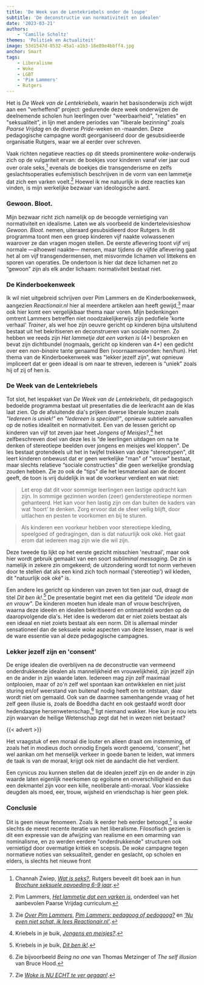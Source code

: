 ```yaml
---
title: 'De Week van de Lentekriebels onder de loupe'
subtitle: 'De deconstructie van normativiteit en idealen'
date: '2023-03-21'
authors:
    - 'Camille Scholtz'
themes: 'Politiek en Actualiteit'
image: 53d1547d-8532-45a1-a1b3-18e89e4bbff4.jpg
anchor: Smart
tags:
    - Liberalisme
    - Woke
    - LGBT
    - 'Pim Lammers'
    - Rutgers
---
```


Het is *De Week van de Lentekriebels*, waarin het basisonderwijs zich wijdt aan een "verheffend" project: gedurende deze week onderwijzen de deelnemende scholen hun leerlingen over "weerbaarheid", "relaties" en "seksualiteit", in lijn met andere periodes van "liberale bezinning" zoals *Paarse Vrijdag* en de diverse *Pride*-weken en -maanden. Deze pedagogische campagne wordt georganiseerd door de gesubsidieerde organisatie Rutgers, waar we al eerder over schreven.

Vaak richten negatieve reacties op dit steeds prominentere *woke*-onderwijs zich op de vulgariteit ervan: de boekjes voor kinderen vanaf vier jaar oud over orale seks,[^1] evenals de boekjes die transgenderisme en zelfs geslachtsoperaties eufemistisch beschrijven in de vorm van een lammetje dat zich een varken voelt.[^2] Hoewel ik me natuurlijk in deze reacties kan vinden, is mijn werkelijke bezwaar van ideologische aard.


### Gewoon. Bloot.

Mijn bezwaar richt zich namelijk op de beoogde vernietiging van normativiteit en idealisme. Laten we als voorbeeld de kindertelevisieshow *Gewoon. Bloot.* nemen, uiteraard gesubsidieerd door Rutgers. In dit programma toont men een groep kinderen vijf naakte volwassenen waarover ze dan vragen mogen stellen. De eerste aflevering toont vijf vrij normale —alhoewel naakte— mensen, maar tijdens de vijfde aflevering gaat het al om vijf transgendermensen, met misvormde lichamen vol littekens en sporen van operaties. De ondertoon is hier dat deze lichamen net zo “gewoon” zijn als elk ander lichaam: normativiteit bestaat niet.


### De Kinderboekenweek

Ik wil niet uitgebreid schrijven over Pim Lammers en de Kinderboekenweek, aangezien *Reactionair.nl* hier al meerdere artikelen aan heeft gewijd,[^3] maar ook hier komt een vergelijkbaar thema naar voren. Mijn bedenkingen omtrent Lammers betreffen niet noodzakelijkerwijs zijn pedofiele 'korte verhaal' *Trainer*, als wel hoe zijn oeuvre gericht op kinderen bijna uitsluitend bestaat uit het bekritiseren en deconstrueren van sociale normen. Zo hebben we reeds zijn *Het lammetje dat een varken is* (4+) besproken en bevat zijn dichtbundel (nogmaals, gericht op kinderen van 4+) een gedicht over een *non-binaire* tante genaamd Ben (voornaamwoorden: hen/hun). Het thema van de Kinderboekenweek was "lekker jezelf zijn", wat opnieuw impliceert dat er geen ideaal is om naar te streven, iedereen is “uniek” zoals hij of zij of hen is. 


### De Week van de Lentekriebels

Tot slot, het lespakket van *De Week van de Lentekriebels*, dit pedagogisch bedoelde programma bestaat uit presentaties die de leerkracht aan de klas laat zien. Op de afsluitende dia's prijken diverse liberale leuzen zoals *"Iedereen is uniek!"* en *"Iedereen is speciaal!”*, opnieuw subtiele aanvallen op de noties idealiteit en normativiteit. Een van de lessen gericht op kinderen van vijf tot zeven jaar heet *Jongens of Meisjes?*,[^4] het zelfbeschreven doel van deze les is “de leerlingen uitdagen om na te denken of stereotiepe beelden over jongens en meisjes wel kloppen". De les bestaat grotendeels uit het in twijfel trekken van deze "stereotypen", dit leert kinderen onbewust dat er geen werkelijke "man" of "vrouw" bestaat, maar slechts relatieve “sociale constructies” die geen werkelijke grondslag zouden hebben. Zie zo ook de "tips" die het lesmateriaal aan de docent geeft, de toon is vrij duidelijk in wat de voorkeur verdient en wat niet:

> Let erop dat dit voor sommige leerlingen een lastige opdracht kan zijn. In sommige gezinnen worden (zeer) genderstereotiepe normen gehanteerd. Het kan voor hen lastig zijn om dan buiten de kaders van wat ‘hoort’ te denken. Zorg ervoor dat de sfeer veilig blijft, door uitlachen en pesten te voorkomen en bij te sturen.

> Als kinderen een voorkeur hebben voor stereotiepe kleding, speelgoed of gedragingen, dan is dat natuurlijk ook oké. Het gaat erom dat iedereen mag zijn wie die wil zijn.

Deze tweede tip lijkt op het eerste gezicht misschien 'neutraal', maar ook hier wordt gebruik gemaakt van een soort *subliminal messaging*. De zin is namelijk in zekere zin omgekeerd; de uitzondering wordt tot norm verheven door te stellen dat als een kind zich toch normaal ('stereotiep') wil kleden, dit "natuurlijk ook oké" is.

Een andere les gericht op kinderen van zeven tot tien jaar oud, draagt de titel *Dit ben ik!*.[^5] De presentatie begint met een dia getiteld *"De ideale man en vrouw"*. De kinderen moeten hun ideale man of vrouw beschrijven, waarna deze ideeën en idealen bekritiseerd en ontmanteld worden op de daaropvolgende dia's. Het idee is wederom dat er niet zoiets bestaat als een ideaal en niet zoiets bestaat als een norm. Dit is allemaal minder sensationeel dan de seksuele *woke* aspecten van deze lessen, maar is wel de ware essentie van al deze pedagogische campagnes.


### Lekker jezelf zijn en 'consent'

De enige idealen die overblijven na de deconstructie van vermeend onderdrukkende idealen als mannelijkheid en vrouwelijkheid, zijn jezelf zijn en de ander in zijn waarde laten. Iedereen mag zijn zelf maximaal ontplooien, maar of zo'n zelf wel spontaan kan ontwikkelen en niet juist sturing en/of weerstand van buitenaf nodig heeft om te ontstaan, daar wordt niet om gemaald. Ook van de daarmee samenhangende vraag of het zelf geen illusie is, zoals de Boeddha dacht en ook gestaafd wordt door hedendaagse hersenwetenschap,[^6] ligt niemand wakker. Hoe kun je nou iets zijn waarvan de heilige Wetenschap zegt dat het in wezen niet bestaat?

{{< advert >}}

Het vraagstuk of een moraal die louter en alleen draait om instemming, of zoals het in modieus doch onnodig Engels wordt genoemd, 'consent', het wel aankan om het menselijk verkeer in goede banen te leiden, wat immers de taak is van de moraal, krijgt ook niet de aandacht die het verdient.

Een cynicus zou kunnen stellen dat de idealen jezelf zijn en de ander in zijn waarde laten eigenlijk neerkomen op egoïsme en onverschilligheid en dus een dekmantel zijn voor een kille, neoliberale anti-moraal. Voor klassieke deugden als moed, eer, trouw, wijsheid en vriendschap is hier geen plek.


### Conclusie

Dit is geen nieuw fenomeen. Zoals ik eerder heb eerder betoogd,[^7] is *woke* slechts de meest recente iteratie van het liberalisme. Filosofisch gezien is dit een expressie van de afwijzing van realisme en een omarming van nominalisme, en zo werden eerdere "onderdrukkende" structuren ook vernietigd door overmatige kritiek en scepsis. De *woke* campagne tegen normatieve noties van seksualiteit, gender en geslacht, op scholen en elders, is slechts het nieuwe front


[^1]: Channah Zwiep, *[Wat is seks?](https://www.bol.com/nl/nl/p/wat-is-seks/1001004011542545/)*, Rutgers beveelt dit boek aan in hun *[Brochure seksuele opvoeding 6-9 jaar](https://shop.rutgers.nl/nl/webwinkel/brochure-seksuele-opvoeding-6-9-jaar/61023528)*.
[^2]: Pim Lammers, *[Het lammetje dat een varken is](https://www.bol.com/nl/nl/f/het-lammetje-dat-een-varken-is/9200000073712330/)*, onderdeel van het aanbevolen Paarse Vrijdag curriculum.
[^3]: Zie *[Over Pim Lammers](https://reactionair.nl/artikelen/over-pim-lammers/)*, *[Pim Lammers: pedagoog of pedogoog?](https://reactionair.nl/artikelen/pim-lammers-pedagoog-of-pedogoog/)* en *[‘Nu even niet schat, ik lees Reactionair.nl’](https://reactionair.nl/artikelen/nu-even-niet-schat-ik-lees-reactionairnl/)*.
[^4]: Kriebels in je buik, *[Jongens en meisjes?](https://www.kriebelsinjebuik.nl/projects/rutgers/web/packageclient/pdf/runtime/Package_3_lesson_167_chapters_275_1782_1781_277.pdf?code=1679417412000)*.
[^5]: Kriebels in je buik, *[Dit ben ik!](https://www.kriebelsinjebuik.nl/projects/rutgers/web/packageclient/pdf/runtime/Package_3_lesson_123_chapters_142_143_144_145_146.pdf?code=1679417412000)*.
[^6]: Zie bijvoorbeeld *Being no one* van Thomas Metzinger of *The self illusion* van Bruce Hood.
[^7]: Zie *[Woke is NU ECHT te ver gegaan!](https://reactionair.nl/artikelen/woke-is-nu-echt-te-ver-gegaan/)*.
